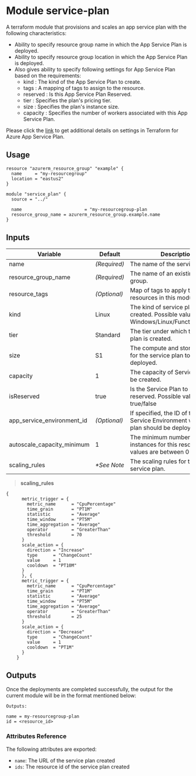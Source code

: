 # Module service-plan

A terraform module that provisions and scales an app service plan with the following characteristics: 

- Ability to specify resource group name in which the App Service Plan is deployed.
- Ability to specify resource group location in which the App Service Plan is deployed.
- Also gives ability to specify following settings for App Service Plan based on the requirements:
  - kind : The kind of the App Service Plan to create.
  - tags : A mapping of tags to assign to the resource.
  - reserved : Is this App Service Plan Reserved.
  - tier : Specifies the plan's pricing tier.
  - size : Specifies the plan's instance size.
  - capacity : Specifies the number of workers associated with this App Service Plan.

Please click the [link](https://www.terraform.io/docs/providers/azurerm/r/app_service_plan.html#capacity) to get additional details on settings in Terraform for Azure App Service Plan.

## Usage

```hcl
resource "azurerm_resource_group" "example" {
  name     = "my-resourcegroup"
  location = "eastus2"
}

module "service_plan" {
  source = "../"

  name                        = "my-resourcegroup-plan
  resource_group_name = azurerm_resource_group.example.name
}
```

## Inputs

| Variable                      | Default                              | Description                          | 
| ----------------------------- | ------------------------------------ | ------------------------------------ |
| name                          | _(Required)_                         | The name of the service plan.        |
| resource_group_name           | _(Required)_                         | The name of an existing resource group. |
| resource_tags                 | _(Optional)_                         | Map of tags to apply to taggable resources in this module. |
| kind                          | Linux                                | The kind of service plan to be created. Possible values are Windows/Linux/FunctionApp/App. |
| tier                          | Standard                             | The tier under which the service plan is created. |
| size                          | S1                                   | The compute and storage needed for the service plan to be deployed. |
| capacity                      | 1                                    | The capacity of Service Plan to be created. |
| isReserved                    | true                                 | Is the Service Plan to be created reserved. Possible values are true/false |
| app_service_environment_id    | _(Optional)_                         | If specified, the ID of the App Service Environment where this plan should be deployed |
| autoscale_capacity_minimum    | 1                                    | The minimum number of instances for this resource. Valid values are between 0 and 1000 |
| scaling_rules                 | _*See Note_                       | The scaling rules for the app service plan. |

> __scaling_rules__
```
{
      metric_trigger = {
        metric_name      = "CpuPercentage"
        time_grain       = "PT1M"
        statistic        = "Average"
        time_window      = "PT5M"
        time_aggregation = "Average"
        operator         = "GreaterThan"
        threshold        = 70
      }
      scale_action = {
        direction = "Increase"
        type      = "ChangeCount"
        value     = 1
        cooldown  = "PT10M"
      }
      }, {
      metric_trigger = {
        metric_name      = "CpuPercentage"
        time_grain       = "PT1M"
        statistic        = "Average"
        time_window      = "PT5M"
        time_aggregation = "Average"
        operator         = "GreaterThan"
        threshold        = 25
      }
      scale_action = {
        direction = "Decrease"
        type      = "ChangeCount"
        value     = 1
        cooldown  = "PT1M"
      }
    }
```

## Outputs

Once the deployments are completed successfully, the output for the current module will be in the format mentioned below:

```
Outputs:

name = my-resourcegroup-plan
id = <resource_id>
```

### Attributes Reference

The following attributes are exported:

- `name`: The URL of the service plan created
- `ids`: The resource id of the service plan created
